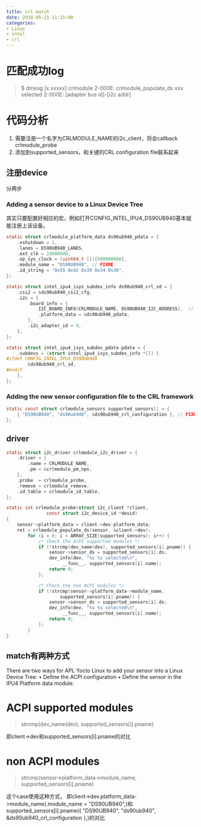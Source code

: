 ```yaml
---
title: crl match
date: 2018-05-21 11:15:00
categories:
- Linux
- intel
- crl
---
```

# 匹配成功log
> $ dmesg
> [x.xxxxx] crlmodule 2-000E: crlmodule_populate_ds xxx selected
> 2-000E: [adapter bus id]-[i2c addr]

# 代码分析
1. 需要注册一个名字为CRLMODULE_NAME的i2c_client，将会callback crlmodule_probe
2. 添加到supported_sensors，和关键的CRL configuration file联系起来
<!--more-->
## 注册device
分两步
### Adding a sensor device to a Linux Device Tree
其实只要配置好相应的宏，例如打开CONFIG_INTEL_IPU4_DS90UB940基本就能注册上该设备。
```c
static struct crlmodule_platform_data ds90ub940_pdata = {
	.xshutdown = 1,
	.lanes = DS90UB940_LANES,
	.ext_clk = 24000000,
	.op_sys_clock = (uint64_t []){600000000},
	.module_name = "DS90UB940",	// FIXME
	.id_string = "0x55 0x42 0x39 0x34 0x30",
};

static struct intel_ipu4_isys_subdev_info ds90ub940_crl_sd = {
	.csi2 = &ds90ub940_csi2_cfg,
	.i2c = {
		.board_info = {
			I2C_BOARD_INFO(CRLMODULE_NAME, DS90UB940_I2C_ADDRESS),	// FIXME，将会调用crlmodule_probe
			.platform_data = &ds90ub940_pdata,
		},
		.i2c_adapter_id = 9,
	},
};

static struct intel_ipu4_isys_subdev_pdata pdata = {
	.subdevs = (struct intel_ipu4_isys_subdev_info *[]) {
#ifdef CONFIG_INTEL_IPU4_DS90UB940
		&ds90ub940_crl_sd,
#endif
	},
};
```

### Adding the new sensor configuration file to the CRL framework
```c
static const struct crlmodule_sensors supported_sensors[] = {
	{ "DS90UB940", "ds90ub940", &ds90ub940_crl_configuration },	// FIXME
};
```

## driver
```c
static struct i2c_driver crlmodule_i2c_driver = {
	.driver	= {
		.name = CRLMODULE_NAME,
		.pm = &crlmodule_pm_ops,
	},
	.probe	= crlmodule_probe,
	.remove	= crlmodule_remove,
	.id_table = crlmodule_id_table,
};

static int crlmodule_probe(struct i2c_client *client,
			   const struct i2c_device_id *devid)
{
	sensor->platform_data = client->dev.platform_data;
	ret = crlmodule_populate_ds(sensor, &client->dev);
		for (i = 0; i < ARRAY_SIZE(supported_sensors); i++) {
			/* Check the ACPI supported modules */
			if (!strcmp(dev_name(dev), supported_sensors[i].pname)) {
				sensor->sensor_ds = supported_sensors[i].ds;
				dev_info(dev, "%s %s selected\n",
					 __func__, supported_sensors[i].name);
				return 0;
			};

			/* Check the non ACPI modules */
			if (!strcmp(sensor->platform_data->module_name,
					supported_sensors[i].pname)) {
				sensor->sensor_ds = supported_sensors[i].ds;
				dev_info(dev, "%s %s selected\n",
					 __func__, supported_sensors[i].name);
				return 0;
			};
		}
}
```

## match有两种方式
There are two ways for APL Yocto Linux to add your sensor into a Linux Device Tree:
• Define the ACPI configuration
• Define the sensor in the IPU4 Platform data module.
# ACPI supported modules
> strcmp(dev_name(dev), supported_sensors[i].pname)

即client->dev和supported_sensors[i].pname的对比

# non ACPI modules
> strcmp(sensor->platform_data->module_name, supported_sensors[i].pname)

这个case使用这种方式，
即client->dev.platform_data->module_name(.module_name = "DS90UB940",)和
supported_sensors[i].pname({ "DS90UB940", "ds90ub940", &ds90ub940_crl_configuration },)的对比
